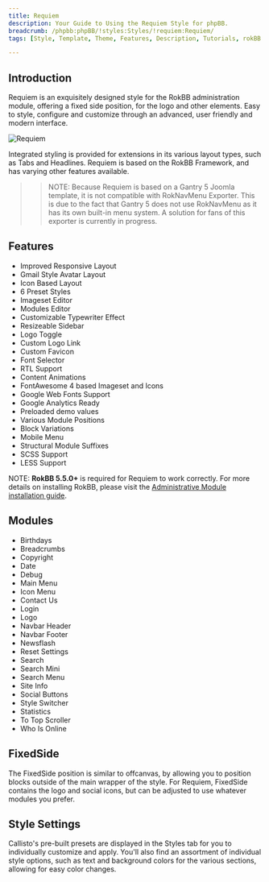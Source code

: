 ```yaml
---
title: Requiem
description: Your Guide to Using the Requiem Style for phpBB.
breadcrumb: /phpbb:phpBB/!styles:Styles/!requiem:Requiem/
tags: [Style, Template, Theme, Features, Description, Tutorials, rokBB 5]

---
```


Introduction
-----

Requiem is an exquisitely designed style for the RokBB administration module, offering a fixed side position, for the logo and other elements. Easy to style, configure and customize through an advanced, user friendly and modern interface.

![Requiem](requiem.png)

Integrated styling is provided for extensions in its various layout types, such as Tabs and Headlines. Requiem is based on the RokBB Framework, and has varying other features available.

>> NOTE: Because Requiem is based on a Gantry 5 Joomla template, it is not compatible with RokNavMenu Exporter. This is due to the fact that Gantry 5 does not use RokNavMenu as it has its own built-in menu system. A solution for fans of this exporter is currently in progress.

Features
-----

* Improved Responsive Layout
* Gmail Style Avatar Layout
* Icon Based Layout
* 6 Preset Styles
* Imageset Editor
* Modules Editor
* Customizable Typewriter Effect
* Resizeable Sidebar
* Logo Toggle
* Custom Logo Link
* Custom Favicon
* Font Selector
* RTL Support
* Content Animations
* FontAwesome 4 based Imageset and Icons
* Google Web Fonts Support
* Google Analytics Ready
* Preloaded demo values
* Various Module Positions
* Block Variations
* Mobile Menu
* Structural Module Suffixes
* SCSS Support
* LESS Support

NOTE: **RokBB 5.5.0+** is required for Requiem to work correctly. For more details on installing RokBB, please visit the [Administrative Module installation guide](../../start/styles_31.md#installing-administrative-modules).

## Modules

* Birthdays
* Breadcrumbs
* Copyright
* Date
* Debug
* Main Menu
* Icon Menu
* Contact Us
* Login
* Logo
* Navbar Header
* Navbar Footer
* Newsflash
* Reset Settings
* Search
* Search Mini
* Search Menu
* Site Info
* Social Buttons
* Style Switcher
* Statistics
* To Top Scroller
* Who Is Online

## FixedSide

The FixedSide position is similar to offcanvas, by allowing you to position blocks outside of the main wrapper of the style. For Requiem, FixedSide contains the logo and social icons, but can be adjusted to use whatever modules you prefer.

## Style Settings

Callisto's pre-built presets are displayed in the Styles tab for you to individually customize and apply. You'll also find an assortment of individual style options, such as text and background colors for the various sections, allowing for easy color changes.
